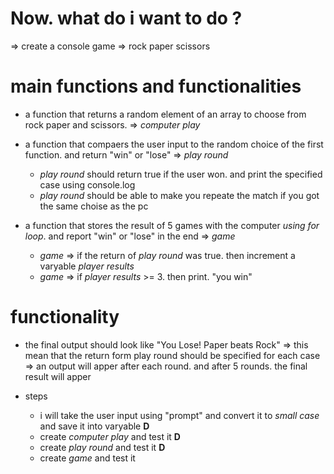 # Now. what do i want to do ?
=> create a console game => rock paper scissors 


# main functions and functionalities 
- a function that returns a random element of an array to choose from rock paper and scissors. => *computer play*


- a function that compaers the user input to the random choice of the first function. and return "win" or "lose" => *play round*
  - *play round* should return true if the user won. and print the specified case using console.log
  - *play round* should be able to make you repeate the match if you got the same choise as the pc


- a function that stores the result of 5 games with the computer *using for loop*. and report "win" or "lose" in the end => *game*
  - *game* => if the return of *play round* was true. then increment a varyable *player results*
  - *game* => if *player results* >= 3. then print. "you win"


# functionality

- the final output should look like "You Lose! Paper beats Rock" => this mean that the return form play round should be specified for each case => an output will apper after each round. and after 5 rounds. the final result will apper

- steps
  - i will take the user input using "prompt" and convert it to *small case* and save it into varyable **D**
  - create *computer play* and test it **D**
  - create *play round* and test it **D**
  - create *game* and test it
  